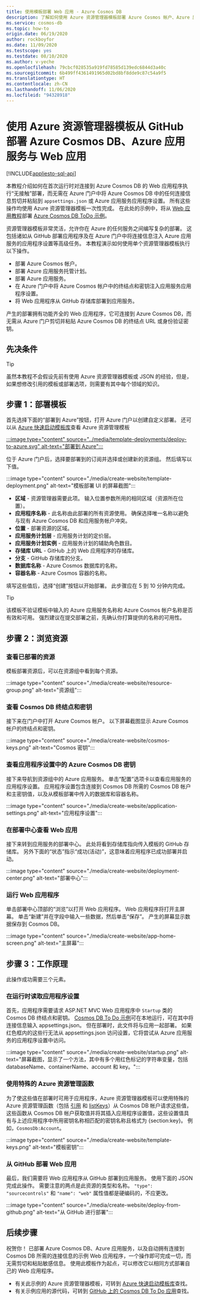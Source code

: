 ```yaml
---
title: 使用模板部署 Web 应用 - Azure Cosmos DB
description: 了解如何使用 Azure 资源管理器模板部署 Azure Cosmos 帐户、Azure 应用服务 Web 应用以及示例 Web 应用程序。
ms.service: cosmos-db
ms.topic: how-to
origin.date: 06/19/2020
author: rockboyfor
ms.date: 11/09/2020
ms.testscope: yes
ms.testdate: 08/10/2020
ms.author: v-yeche
ms.openlocfilehash: 79cbcf028535a919fd78585d139edc6844d3a40c
ms.sourcegitcommit: 6b499ff4361491965d02bd8bf8dde9c87c54a9f5
ms.translationtype: HT
ms.contentlocale: zh-CN
ms.lasthandoff: 11/06/2020
ms.locfileid: "94328918"
---
```

# <a name="deploy-azure-cosmos-db-and-azure-app-service-with-a-web-app-from-github-using-an-azure-resource-manager-template"></a>使用 Azure 资源管理器模板从 GitHub 部署 Azure Cosmos DB、Azure 应用服务与 Web 应用
[!INCLUDE[appliesto-sql-api](includes/appliesto-sql-api.md)]

本教程介绍如何在首次运行时对连接到 Azure Cosmos DB 的 Web 应用程序执行“无接触”部署，而无需在 Azure 门户中将 Azure Cosmos DB 中的任何连接信息剪切并粘贴到 `appsettings.json` 或 Azure 应用服务应用程序设置。 所有这些操作均使用 Azure 资源管理器模板一次性完成。 在此处的示例中，将从 [Web 应用教程](sql-api-dotnet-application.md)部署 [Azure Cosmos DB ToDo 示例](https://github.com/Azure-Samples/cosmos-dotnet-core-todo-app)。

资源管理器模板非常灵活，允许你在 Azure 的任何服务之间编写复杂的部署。 这包括诸如从 GitHub 部署应用程序及在 Azure 门户中将连接信息注入 Azure 应用服务的应用程序设置等高级任务。 本教程演示如何使用单个资源管理器模板执行以下操作。

* 部署 Azure Cosmos 帐户。
* 部署 Azure 应用服务托管计划。
* 部署 Azure 应用服务。
* 在 Azure 门户中将 Azure Cosmos 帐户中的终结点和密钥注入应用服务应用程序设置。
* 将 Web 应用程序从 GitHub 存储库部署到应用服务。

产生的部署拥有功能齐全的 Web 应用程序，它可连接到 Azure Cosmos DB，而无需从 Azure 门户剪切并粘贴 Azure Cosmos DB 的终结点 URL 或身份验证密钥。

<a name="Prerequisites"></a>
## <a name="prerequisites"></a>先决条件

> [!TIP]
> 虽然本教程不会假设先前有使用 Azure 资源管理器模板或 JSON 的经验，但是，如果想修改引用的模板或部署选项，则需要有其中每个领域的知识。

## <a name="step-1-deploy-the-template"></a>步骤 1：部署模板

首先选择下面的“部署到 Azure”按钮，打开 Azure 门户以创建自定义部署。 还可以从 [Azure 快速启动模板库](https://github.com/Azure/azure-quickstart-templates/tree/master/101-cosmosdb-webapp)查看 Azure 资源管理模板

[:::image type="content" source="../media/template-deployments/deploy-to-azure.svg" alt-text="部署到 Azure":::](https://portal.azure.cn/#create/Microsoft.Template/uri/https%3A%2F%2Fraw.githubusercontent.com%2FAzure%2Fazure-quickstart-templates%2Fmaster%2F101-cosmosdb-webapp%2Fazuredeploy.json)

位于 Azure 门户后，选择要部署到的订阅并选择或创建新的资源组。 然后填写以下值。

:::image type="content" source="./media/create-website/template-deployment.png" alt-text="模板部署 UI 的屏幕截图":::

* **区域** - 资源管理器需要此项。 输入位置参数所用的相同区域（资源所在位置）。
* **应用程序名称** - 此名称由此部署的所有资源使用。 确保选择唯一名称以避免与现有 Azure Cosmos DB 和应用服务帐户冲突。
* **位置** - 部署资源的区域。
* **应用服务计划层** - 应用服务计划的定价层。
* **应用服务计划实例** - 应用服务计划的辅助角色数目。
* **存储库 URL** - GitHub 上的 Web 应用程序的存储库。
* **分支** - GitHub 存储库的分支。
* **数据库名称** - Azure Cosmos 数据库的名称。
* **容器名称** - Azure Cosmos 容器的名称。

填写这些值后，选择“创建”按钮以开始部署。 此步骤应在 5 到 10 分钟内完成。

> [!TIP]
> 该模板不验证模板中输入的 Azure 应用服务名称和 Azure Cosmos 帐户名称是否有效和可用。 强烈建议在提交部署之前，先确认你打算提供的名称的可用性。

## <a name="step-2-explore-the-resources"></a>步骤 2：浏览资源

### <a name="view-the-deployed-resources"></a>查看已部署的资源

模板部署资源后，可以在资源组中看到每个资源。

:::image type="content" source="./media/create-website/resource-group.png" alt-text="资源组":::

### <a name="view-cosmos-db-endpoint-and-keys"></a>查看 Cosmos DB 终结点和密钥

接下来在门户中打开 Azure Cosmos 帐户。 以下屏幕截图显示 Azure Cosmos 帐户的终结点和密钥。

:::image type="content" source="./media/create-website/cosmos-keys.png" alt-text="Cosmos 密钥":::

### <a name="view-the-azure-cosmos-db-keys-in-application-settings"></a>查看应用程序设置中的 Azure Cosmos DB 密钥

接下来导航到资源组中的 Azure 应用服务。 单击“配置”选项卡以查看应用服务的应用程序设置。 应用程序设置包含连接到 Cosmos DB 所需的 Cosmos DB 帐户和主密钥值，以及从模板部署中传入的数据库和容器名称。

:::image type="content" source="./media/create-website/application-settings.png" alt-text="应用程序设置":::

### <a name="view-web-app-in-deployment-center"></a>在部署中心查看 Web 应用

接下来转到应用服务的部署中心。 此处将看到存储库指向传入模板的 GitHub 存储库。 另外下面的“状态”指示“成功(活动)”，这意味着应用程序已成功部署并启动。

:::image type="content" source="./media/create-website/deployment-center.png" alt-text="部署中心":::

### <a name="run-the-web-application"></a>运行 Web 应用程序

单击部署中心顶部的“浏览”以打开 Web 应用程序。 Web 应用程序将打开主屏幕。 单击“新建”并在字段中输入一些数据，然后单击“保存”。 产生的屏幕显示数据保存到 Cosmos DB。

:::image type="content" source="./media/create-website/app-home-screen.png" alt-text="主屏幕":::

## <a name="step-3-how-does-it-work"></a>步骤 3：工作原理

此操作成功需要三个元素。

### <a name="reading-app-settings-at-runtime"></a>在运行时读取应用程序设置

首先，应用程序需要请求 ASP.NET MVC Web 应用程序中 `Startup` 类的 Cosmos DB 终结点和密钥。 [Cosmos DB To Do 示例](https://github.com/Azure-Samples/cosmos-dotnet-core-todo-app)可在本地运行，可在其中将连接信息输入 appsettings.json。 但在部署时，此文件将与应用一起部署。 如果红色框内的这些行无法从 appsettings.json 访问设置，它将尝试从 Azure 应用服务的应用程序设置中访问。

:::image type="content" source="./media/create-website/startup.png" alt-text="屏幕截图，显示了一个方法，其中有多个用红色标记的字符串变量，包括 databaseName、containerName、account 和 key。":::

### <a name="using-special-azure-resource-management-functions"></a>使用特殊的 Azure 资源管理函数

为了使这些值在部署时可用于应用程序，Azure 资源管理器模板可以使用特殊的 Azure 资源管理函数（包括 [引用](../azure-resource-manager/templates/template-functions-resource.md#reference) 和 [listKeys](../azure-resource-manager/templates/template-functions-resource.md#listkeys)）从 Cosmos DB 帐户请求这些值，这些函数从 Cosmos DB 帐户获取值并将其插入应用程序设置值，这些设置值具有与上述应用程序中所用密钥名称相匹配的密钥名称且格式为 {section:key}。 例如，`CosmosDb:Account`。

:::image type="content" source="./media/create-website/template-keys.png" alt-text="模板密钥":::

### <a name="deploying-web-apps-from-github"></a>从 GitHub 部署 Web 应用

最后，我们需要将 Web 应用程序从 GitHub 部署到应用服务。 使用下面的 JSON 完成此操作。 需要注意的两点是此资源的类型和名称。 `"type": "sourcecontrols"` 和 `"name": "web"` 属性值都是硬编码的，不应更改。

:::image type="content" source="./media/create-website/deploy-from-github.png" alt-text="从 GitHub 进行部署":::

## <a name="next-steps"></a>后续步骤

祝贺你！ 已部署 Azure Cosmos DB、Azure 应用服务，以及自动拥有连接到 Cosmos DB 所需的连接信息的示例 Web 应用程序，一个操作即可完成一切，而无需剪切和粘贴敏感信息。 使用此模板作为起点，可以修改它以相同方式部署自己的 Web 应用程序。

* 有关此示例的 Azure 资源管理器模板，可转到 [Azure 快速启动模板库](https://github.com/Azure/azure-quickstart-templates/tree/master/101-cosmosdb-webapp)查找。
* 有关示例应用的源代码，可转到 [GitHub 上的 Cosmos DB To Do 应用](https://github.com/Azure-Samples/cosmos-dotnet-core-todo-app)查找。

<!-- Update_Description: update meta properties, wording update, update link -->
